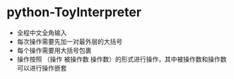 # python-ToyInterpreter

* 全程中文全角输入
* 每次操作需要先加一对最外层的大括号
* 每个操作需要用大括号包裹
* 操作按照 （操作 被操作数 操作数）的形式进行操作，其中被操作数和操作数可以进行操作嵌套
